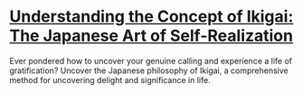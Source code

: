 
# [Understanding the Concept of Ikigai: The Japanese Art of Self-Realization](https://www.mindhaste.com/t/ikigai/understanding-the-concept-of-ikigai-the-japanese-art-of-self-realization-486)

Ever pondered how to uncover your genuine calling and experience a life of gratification? Uncover the Japanese philosophy of Ikigai, a comprehensive method for uncovering delight and significance in life.
    
